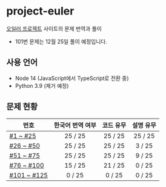 # project-euler

[오일러 프로젝트](https://projecteuler.net/) 사이트의 문제 번역과 풀이

* 101번 문제는 12월 25일 풀이 예정입니다.

## 사용 언어

* Node 14 (JavaScript에서 TypeScript로 전환 중)
* Python 3.9 (제거 예정)

## 문제 현황

번호 | 한국어 번역 여부 | 코드 유무 | 설명 유무
--- | :---: | :---: | :---:
[#1 ~ #25](problems_001to025) | 25 / 25 | 25 / 25 | 25 / 25
[#26 ~ #50](problems_026to050) | 25 / 25 | 25 / 25 | 3 / 25
[#51 ~ #75](problems_051to075) | 25 / 25 | 25 / 25 | 9 / 25
[#76 ~ #100](problems_076to100) | 15 / 25 | 21 / 25 | 0 / 25
[#101 ~ #125](problems_101to125) | 0 / 25 | 0 / 25 | 0 / 25
